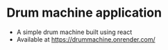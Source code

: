 # Drum machine application
- A simple drum machine built using react
- Available at https://drummachine.onrender.com/